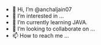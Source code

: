 - 👋 Hi, I’m @anchaljain07
- 👀 I’m interested in ...
- 🌱 I’m currently learning JAVA.
- 💞️ I’m looking to collaborate on ...
- 📫 How to reach me ...

<!---
anchaljain07/anchaljain07 is a ✨ special ✨ repository because its `README.md` (this file) appears on your GitHub profile.
You can click the Preview link to take a look at your changes.
--->
